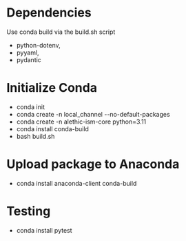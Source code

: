 # Dependencies

Use conda build via the build.sh script

- python-dotenv,
- pyyaml,
- pydantic

# Initialize Conda

- conda init
- conda create -n local_channel --no-default-packages
- conda create -n alethic-ism-core python=3.11
- conda install conda-build
- bash build.sh

# Upload package to Anaconda
- conda install anaconda-client conda-build


# Testing
- conda install pytest


